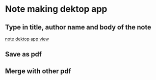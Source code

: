 # Note making dektop app

## Type in title, author name and body of the note
[note dektop app view](NoteApp.PNG)


## Save as pdf



## Merge with other pdf
